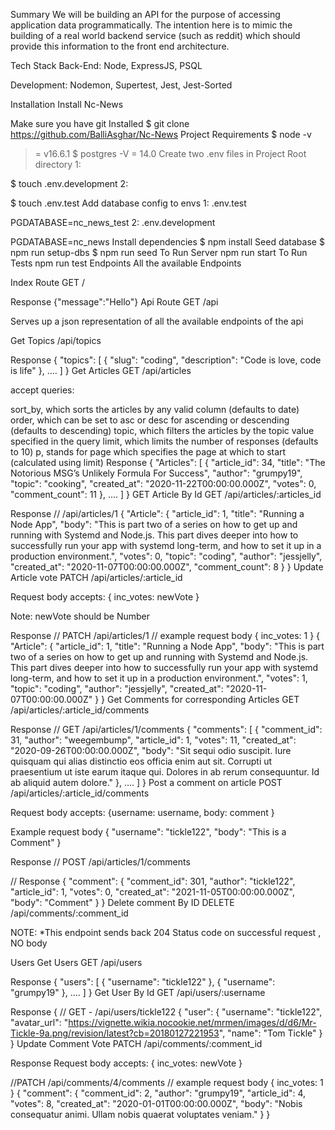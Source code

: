 Summary
We will be building an API for the purpose of accessing application data programmatically. The intention here is to mimic the building of a real world backend service (such as reddit) which should provide this information to the front end architecture.

Tech Stack
Back-End: Node, ExpressJS, PSQL

Development: Nodemon, Supertest, Jest, Jest-Sorted

Installation
Install Nc-News

Make sure you have git Installed
 $ git clone https://github.com/BalliAsghar/Nc-News
Project Requirements
$ node -v
>= v16.6.1
$ postgres -V
>= 14.0
Create two .env files in Project Root directory
1:

$ touch .env.development
2:

$ touch .env.test
Add database config to envs
1: .env.test

PGDATABASE=nc_news_test
2: .env.development

PGDATABASE=nc_news
Install dependencies
$ npm install
Seed database
$ npm run setup-dbs
$ npm run seed
To Run Server
  npm run start
To Run Tests
  npm run test
Endpoints
All the available Endpoints

Index Route
GET / 

Response
{"message":"Hello"}
Api Route
GET /api

Serves up a json representation of all the available endpoints of the api

Get Topics
/api/topics

Response
{
    "topics": [
    {
      "slug": "coding",
      "description": "Code is love, code is life"
    },
    ....
]
}
Get Articles
GET /api/articles

accept queries:

sort_by, which sorts the articles by any valid column (defaults to date)
order, which can be set to asc or desc for ascending or descending (defaults to descending)
topic, which filters the articles by the topic value specified in the query
limit, which limits the number of responses (defaults to 10)
p, stands for page which specifies the page at which to start (calculated using limit)
Response
{
  "Articles": [
    {
      "article_id": 34,
      "title": "The Notorious MSG’s Unlikely Formula For Success",
      "author": "grumpy19",
      "topic": "cooking",
      "created_at": "2020-11-22T00:00:00.000Z",
      "votes": 0,
      "comment_count": 11
    },
    ....
  ]
}
GET Article By Id
GET /api/articles/:articles_id

Response
// /api/articles/1
{
  "Article": {
    "article_id": 1,
    "title": "Running a Node App",
    "body": "This is part two of a series on how to get up and running with Systemd and Node.js. This part dives deeper into how to successfully run your app with systemd long-term, and how to set it up in a production environment.",
    "votes": 0,
    "topic": "coding",
    "author": "jessjelly",
    "created_at": "2020-11-07T00:00:00.000Z",
    "comment_count": 8
  }
}
Update Article vote
PATCH /api/articles/:article_id

Request body accepts: { inc_votes: newVote }

Note: newVote should be Number

Response
// PATCH /api/articles/1
// example request body { inc_votes: 1 }
{
  "Article": {
    "article_id": 1,
    "title": "Running a Node App",
    "body": "This is part two of a series on how to get up and running with Systemd and Node.js. This part dives deeper into how to successfully run your app with systemd long-term, and how to set it up in a production environment.",
    "votes": 1,
    "topic": "coding",
    "author": "jessjelly",
    "created_at": "2020-11-07T00:00:00.000Z"
  }
}
Get Comments for corresponding Articles
GET /api/articles/:article_id/comments

Response
// GET /api/articles/1/comments
{
  "comments": [
    {
      "comment_id": 31,
      "author": "weegembump",
      "article_id": 1,
      "votes": 11,
      "created_at": "2020-09-26T00:00:00.000Z",
      "body": "Sit sequi odio suscipit. Iure quisquam qui alias distinctio eos officia enim aut sit. Corrupti ut praesentium ut iste earum itaque qui. Dolores in ab rerum consequuntur. Id ab aliquid autem dolore."
    },
    ....
  ]
}
Post a comment on article
POST /api/articles/:article_id/comments

Request body accepts: {username: username, body: comment }

Example request body { "username": "tickle122", "body": "This is a Comment" }

Response
// POST /api/articles/1/comments

// Response
{
  "comment": {
    "comment_id": 301,
    "author": "tickle122",
    "article_id": 1,
    "votes": 0,
    "created_at": "2021-11-05T00:00:00.000Z",
    "body": "Comment"
  }
}
Delete comment By ID
DELETE /api/comments/:comment_id

NOTE: *This endpoint sends back 204 Status code on successful request , NO body

Users
Get Users
GET /api/users

Response
{
  "users": [
    {
      "username": "tickle122"
    },
    {
      "username": "grumpy19"
    },
    ....
  ]
}
Get User By Id
GET /api/users/:username

Response
{
// GET - /api/users/tickle122
{
  "user": {
    "username": "tickle122",
    "avatar_url": "https://vignette.wikia.nocookie.net/mrmen/images/d/d6/Mr-Tickle-9a.png/revision/latest?cb=20180127221953",
    "name": "Tom Tickle"
  }
}
Update Comment Vote
PATCH /api/comments/:comment_id

Response
Request body accepts: { inc_votes: newVote }

//PATCH /api/comments/4/comments
// example request body { inc_votes: 1 }
{
  "comment": {
    "comment_id": 2,
    "author": "grumpy19",
    "article_id": 4,
    "votes": 8,
    "created_at": "2020-01-01T00:00:00.000Z",
    "body": "Nobis consequatur animi. Ullam nobis quaerat voluptates veniam."
  }
}
